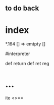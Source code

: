 
## to do back
# index
*.164 [] => emtpty [] 

#interpreter
<!-- 219 execBytecode -->

def return
def ret reg

# ...
ite 
<>==